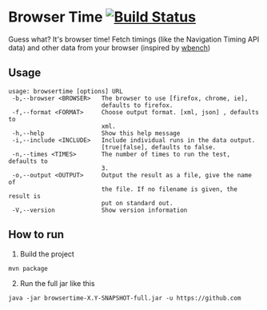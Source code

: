 # Browser Time [![Build Status](https://travis-ci.org/soulgalore/browsertime.png?branch=master)](https://travis-ci.org/soulgalore/browsertime)

Guess what? It's browser time! Fetch timings (like the Navigation Timing API data) and other data from your browser (inspired by [wbench](https://github.com/desktoppr/wbench))

## Usage

```
usage: browsertime [options] URL
 -b,--browser <BROWSER>   The browser to use [firefox, chrome, ie],
                          defaults to firefox.
 -f,--format <FORMAT>     Choose output format. [xml, json] , defaults to
                          xml.
 -h,--help                Show this help message
 -i,--include <INCLUDE>   Include individual runs in the data output.
                          [true|false], defaults to false.
 -n,--times <TIMES>       The number of times to run the test, defaults to
                          3.
 -o,--output <OUTPUT>     Output the result as a file, give the name of
                          the file. If no filename is given, the result is
                          put on standard out.
 -V,--version             Show version information
```

## How to run 

1. Build the project
```
mvn package
```

2. Run the full jar like this
```
java -jar browsertime-X.Y-SNAPSHOT-full.jar -u https://github.com
```

